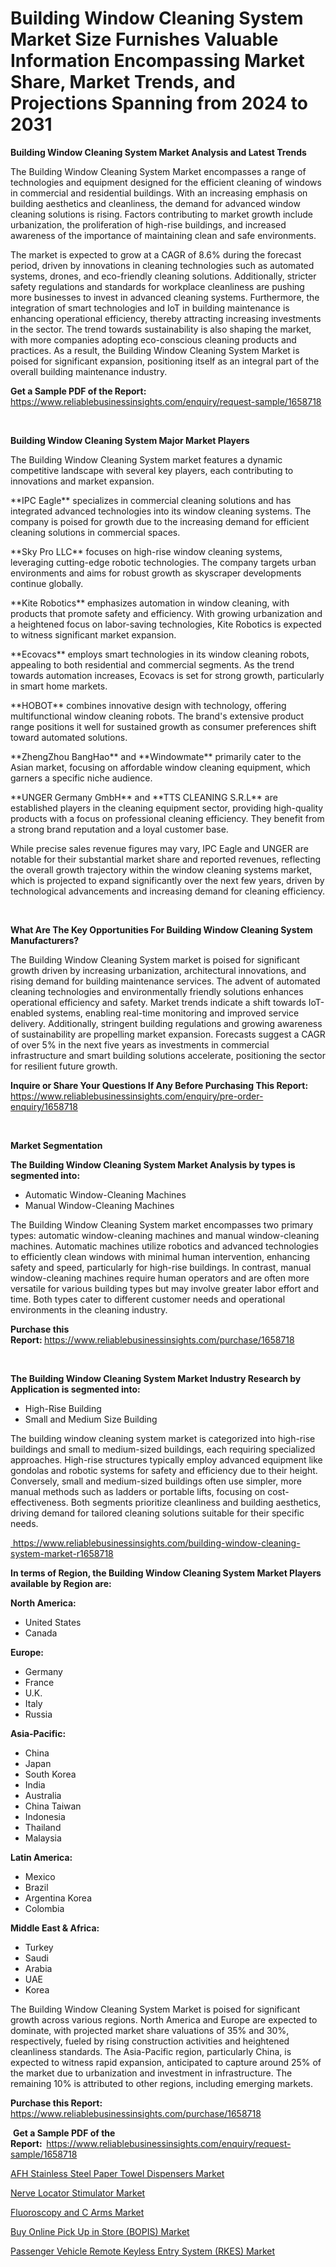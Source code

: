 <p><h1>Building Window Cleaning System Market Size Furnishes Valuable Information Encompassing Market Share, Market Trends, and Projections Spanning from 2024 to 2031</h1></p><p><strong>Building Window Cleaning System Market Analysis and Latest Trends</strong></p>
<p><p>The Building Window Cleaning System Market encompasses a range of technologies and equipment designed for the efficient cleaning of windows in commercial and residential buildings. With an increasing emphasis on building aesthetics and cleanliness, the demand for advanced window cleaning solutions is rising. Factors contributing to market growth include urbanization, the proliferation of high-rise buildings, and increased awareness of the importance of maintaining clean and safe environments.</p><p>The market is expected to grow at a CAGR of 8.6% during the forecast period, driven by innovations in cleaning technologies such as automated systems, drones, and eco-friendly cleaning solutions. Additionally, stricter safety regulations and standards for workplace cleanliness are pushing more businesses to invest in advanced cleaning systems. Furthermore, the integration of smart technologies and IoT in building maintenance is enhancing operational efficiency, thereby attracting increasing investments in the sector. The trend towards sustainability is also shaping the market, with more companies adopting eco-conscious cleaning products and practices. As a result, the Building Window Cleaning System Market is poised for significant expansion, positioning itself as an integral part of the overall building maintenance industry.</p></p>
<p><strong>Get a Sample PDF of the Report:&nbsp;</strong> <a href="https://www.reliablebusinessinsights.com/enquiry/request-sample/1658718?utm_campaign=1109&utm_medium=2&utm_source=Github&utm_content=ia&utm_term=28092024&utm_id=building-window-cleaning-system">https://www.reliablebusinessinsights.com/enquiry/request-sample/1658718</a></p>
<p>&nbsp;</p>
<p><strong>Building Window Cleaning System Major Market Players</strong></p>
<p><p>The Building Window Cleaning System market features a dynamic competitive landscape with several key players, each contributing to innovations and market expansion.</p><p>**IPC Eagle** specializes in commercial cleaning solutions and has integrated advanced technologies into its window cleaning systems. The company is poised for growth due to the increasing demand for efficient cleaning solutions in commercial spaces. </p><p>**Sky Pro LLC** focuses on high-rise window cleaning systems, leveraging cutting-edge robotic technologies. The company targets urban environments and aims for robust growth as skyscraper developments continue globally.</p><p>**Kite Robotics** emphasizes automation in window cleaning, with products that promote safety and efficiency. With growing urbanization and a heightened focus on labor-saving technologies, Kite Robotics is expected to witness significant market expansion.</p><p>**Ecovacs** employs smart technologies in its window cleaning robots, appealing to both residential and commercial segments. As the trend towards automation increases, Ecovacs is set for strong growth, particularly in smart home markets.</p><p>**HOBOT** combines innovative design with technology, offering multifunctional window cleaning robots. The brand's extensive product range positions it well for sustained growth as consumer preferences shift toward automated solutions.</p><p>**ZhengZhou BangHao** and **Windowmate** primarily cater to the Asian market, focusing on affordable window cleaning equipment, which garners a specific niche audience.</p><p>**UNGER Germany GmbH** and **TTS CLEANING S.R.L** are established players in the cleaning equipment sector, providing high-quality products with a focus on professional cleaning efficiency. They benefit from a strong brand reputation and a loyal customer base.</p><p>While precise sales revenue figures may vary, IPC Eagle and UNGER are notable for their substantial market share and reported revenues, reflecting the overall growth trajectory within the window cleaning systems market, which is projected to expand significantly over the next few years, driven by technological advancements and increasing demand for cleaning efficiency.</p></p>
<p>&nbsp;</p>
<p><strong>What Are The Key Opportunities For Building Window Cleaning System Manufacturers?</strong></p>
<p><p>The Building Window Cleaning System market is poised for significant growth driven by increasing urbanization, architectural innovations, and rising demand for building maintenance services. The advent of automated cleaning technologies and environmentally friendly solutions enhances operational efficiency and safety. Market trends indicate a shift towards IoT-enabled systems, enabling real-time monitoring and improved service delivery. Additionally, stringent building regulations and growing awareness of sustainability are propelling market expansion. Forecasts suggest a CAGR of over 5% in the next five years as investments in commercial infrastructure and smart building solutions accelerate, positioning the sector for resilient future growth.</p></p>
<p><strong>Inquire or Share Your Questions If Any Before Purchasing This Report:</strong> <a href="https://www.reliablebusinessinsights.com/enquiry/pre-order-enquiry/1658718?utm_campaign=1109&utm_medium=2&utm_source=Github&utm_content=ia&utm_term=28092024&utm_id=building-window-cleaning-system">https://www.reliablebusinessinsights.com/enquiry/pre-order-enquiry/1658718</a></p>
<p>&nbsp;</p>
<p><strong>Market Segmentation</strong></p>
<p><strong>The Building Window Cleaning System Market Analysis by types is segmented into:</strong></p>
<p><ul><li>Automatic Window-Cleaning Machines</li><li>Manual Window-Cleaning Machines</li></ul></p>
<p><p>The Building Window Cleaning System market encompasses two primary types: automatic window-cleaning machines and manual window-cleaning machines. Automatic machines utilize robotics and advanced technologies to efficiently clean windows with minimal human intervention, enhancing safety and speed, particularly for high-rise buildings. In contrast, manual window-cleaning machines require human operators and are often more versatile for various building types but may involve greater labor effort and time. Both types cater to different customer needs and operational environments in the cleaning industry.</p></p>
<p><strong>Purchase this Report:&nbsp;</strong><a href="https://www.reliablebusinessinsights.com/purchase/1658718?utm_campaign=1109&utm_medium=2&utm_source=Github&utm_content=ia&utm_term=28092024&utm_id=building-window-cleaning-system">https://www.reliablebusinessinsights.com/purchase/1658718</a></p>
<p>&nbsp;</p>
<p><strong>The Building Window Cleaning System Market Industry Research by Application is segmented into:</strong></p>
<p><ul><li>High-Rise Building</li><li>Small and Medium Size Building</li></ul></p>
<p><p>The building window cleaning system market is categorized into high-rise buildings and small to medium-sized buildings, each requiring specialized approaches. High-rise structures typically employ advanced equipment like gondolas and robotic systems for safety and efficiency due to their height. Conversely, small and medium-sized buildings often use simpler, more manual methods such as ladders or portable lifts, focusing on cost-effectiveness. Both segments prioritize cleanliness and building aesthetics, driving demand for tailored cleaning solutions suitable for their specific needs.</p></p>
<p><a href="https://www.reliablebusinessinsights.com/building-window-cleaning-system-market-r1658718?utm_campaign=1109&utm_medium=2&utm_source=Github&utm_content=ia&utm_term=28092024&utm_id=building-window-cleaning-system">&nbsp;https://www.reliablebusinessinsights.com/building-window-cleaning-system-market-r1658718</a></p>
<p><strong>In terms of Region, the Building Window Cleaning System Market Players available by Region are:</strong></p>
<p>
    <p> <strong> North America: </strong>
        <ul>
            <li>United States</li>
            <li>Canada</li>
        </ul>
        </p> 
    <p> <strong> Europe: </strong>
        <ul>
            <li>Germany</li>
            <li>France</li>
            <li>U.K.</li>
            <li>Italy</li>
            <li>Russia</li>
        </ul>
        </p> 
    <p> <strong> Asia-Pacific: </strong>
        <ul>
            <li>China</li>
            <li>Japan</li>
            <li>South Korea</li>
            <li>India</li>
            <li>Australia</li>
            <li>China Taiwan</li>
            <li>Indonesia</li>
            <li>Thailand</li>
            <li>Malaysia</li>
        </ul>
        </p> 
    <p> <strong> Latin America: </strong>
        <ul>
            <li>Mexico</li>
            <li>Brazil</li>
            <li>Argentina Korea</li>
            <li>Colombia</li>
        </ul>
        </p> 
    <p> <strong> Middle East & Africa: </strong>
        <ul>
            <li>Turkey</li>
            <li>Saudi</li>
            <li>Arabia</li>
            <li>UAE</li>
            <li>Korea</li>
        </ul>
    </p>
    </p>
<p><p>The Building Window Cleaning System Market is poised for significant growth across various regions. North America and Europe are expected to dominate, with projected market share valuations of 35% and 30%, respectively, fueled by rising construction activities and heightened cleanliness standards. The Asia-Pacific region, particularly China, is expected to witness rapid expansion, anticipated to capture around 25% of the market due to urbanization and investment in infrastructure. The remaining 10% is attributed to other regions, including emerging markets.</p></p>
<p><strong>Purchase this Report: </strong><a href="https://www.reliablebusinessinsights.com/purchase/1658718?utm_campaign=1109&utm_medium=2&utm_source=Github&utm_content=ia&utm_term=28092024&utm_id=building-window-cleaning-system">https://www.reliablebusinessinsights.com/purchase/1658718</a></p>
<p>&nbsp;<strong>Get a Sample PDF of the Report:&nbsp;&nbsp;</strong><a href="https://www.reliablebusinessinsights.com/enquiry/request-sample/1658718?utm_campaign=1109&utm_medium=2&utm_source=Github&utm_content=ia&utm_term=28092024&utm_id=building-window-cleaning-system">https://www.reliablebusinessinsights.com/enquiry/request-sample/1658718</a></p>
<p><strong></strong></p>
<p><p><a href="https://issuu.com/reportprime-2/docs/afh-stainless-steel-paper-towel-dis_75e89802a355e6?utm_campaign=1109&utm_medium=2&utm_source=Github&utm_content=ia&utm_term=28092024&utm_id=building-window-cleaning-system">AFH Stainless Steel Paper Towel Dispensers Market</a></p><p><a href="https://www.linkedin.com/pulse/global-nerve-locator-stimulator-market-share-growth-hkxje?trackingId=S1FSSdCGRCO2esHzqFVO8Q%3D%3D&utm_campaign=1109&utm_medium=2&utm_source=Github&utm_content=ia&utm_term=28092024&utm_id=building-window-cleaning-system">Nerve Locator Stimulator Market</a></p><p><a href="https://www.linkedin.com/pulse/emerging-market-trends-regional-analysis-fluoroscopy-py8mc?trackingId=pfRadVufTXSjvEGfL5mXzg%3D%3D&utm_campaign=1109&utm_medium=2&utm_source=Github&utm_content=ia&utm_term=28092024&utm_id=building-window-cleaning-system">Fluoroscopy and C Arms Market</a></p><p><a href="https://github.com/DRIVERKAPAUL/Market-Research-Report-List-1/blob/main/buy-online-pick-up-in-store-bopis-market.md?utm_campaign=1109&utm_medium=2&utm_source=Github&utm_content=ia&utm_term=28092024&utm_id=building-window-cleaning-system">Buy Online Pick Up in Store (BOPIS) Market</a></p><p><a href="https://github.com/JudyWalsh475/Market-Research-Report-List-1/blob/main/passenger-vehicle-remote-keyless-entry-system-rkes-market.md?utm_campaign=1109&utm_medium=2&utm_source=Github&utm_content=ia&utm_term=28092024&utm_id=building-window-cleaning-system">Passenger Vehicle Remote Keyless Entry System (RKES) Market</a></p></p>